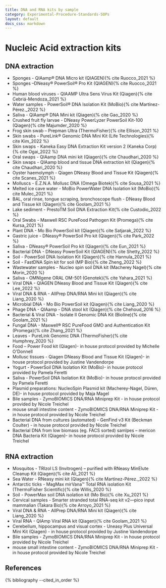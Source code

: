 ```yaml
---
title: DNA and RNA kits by sample
category: Experimental-Procedure-Standards-SOPs
layout: default
docs_css: markdown
---
```



# Nucleic Acid extraction kits

## DNA extraction

- Sponges - QIAamp® DNA Micro kit (QIAGEN){% cite Ruocco_2021 %}
- Sponges –DNeasy® PowerSoil® Pro Kit (QIAGEN){% cite Ruocco_2021 %}
- Human blood viruses - QIAAMP Ultra Sens Virus Kit (Qiagen){% cite Cebriá-Mendoza_2021 %}
- Water samples - PowerSoil® DNA Isolation Kit (MoBio){% cite Martínez-Pérez._2022 %}
- Saliva - QIAamp® DNA Mini kit (Qiagen){% cite Gao_2020 %}
- Crushed fruit fly larvae - DNeasy PowerLyzer PowerSoil Kit-100 (Qiagen){% cite Majumder_2020 %}
- Frog skin swab – Prepman Ultra (ThermoFisher){% cite Ellison_2021 %}
- Skin swabs - PureLink® Genomic DNA Mini Kit (Life Technologies){% cite Kim_2022 %}
- Skin swaps - Kaneka Easy DNA Extraction Kit version 2 (Kaneka Corp){% cite Ogai_2022 %}
- Oral swaps - QIAamp DNA mini kit (Qiagen){% cite Chaudhari_2020 %}
- Skin swaps - QIAamp blood and tissue DNA extraction kit (Qiagen){% cite Chaudhari_2020 %}
- Oyster haemolymph - Qiagen DNeasy Blood and Tissue Kit (Qiagen){% cite Scanes_2021 %}
- Molluscs - E.Z.N.A. Mollusc DNA (Omega Biotek){% cite Sousa_2021 %}
- Melted ice cave water - MoBio PowerWater DNA Isolation kit (MoBio){% cite Mulec_2021 %}
- BAL, oral rinse, tongue scraping, bronchoscope flush - DNeasy Blood and Tissue kit (Qiagen){% cite Goolam_2021 %}
- Lake sediment - PrestoTM Soil DNA Extraction Kit{% cite Custodio_2022 %}
- Oral Swabs - Maxwell RSC PureFood Pathogen Kit (Promega){% cite Kursa_2021 %}
- Plant DNA - Mo Bio PowerSoil kit (Qiagen){% cite Satjarak_2022 %}
- Gastric juice - DNeasy® PowerSoil Pro kit (Qiagen){% cite Park_2022 %}
- Saliva - DNeasy® PowerSoil Pro kit (Qiagen){% cite Eun_2021 %}
- Bacterial DNA - DNeasy PowerSoil Kit (QIAGEN){% cite Shetty_2022 %}
- Soil - PowerSoil DNA Isolation Kit (Qiagen){% cite Hannula_2021 %}
- Soil - FastDNA Spin kit for soil (MP Bio){% cite Zheng_2022 %}
- Wastewater samples - Nucleo spin soil DNA kit (Macherey Nagel){% cite Morin_2020 %}
- Saliva - OMNIgene ORAL OM-501 (Genotek){% cite Yahara_2021 %}
- Viral DNA - QIAGEN DNeasy Blood and Tissue Kit (Qiagen){% cite Lee_2022 %}
- Viral DNA & RNA - AllPrep DNA/RNA Mini kit (Qiagen){% cite Liang_2020 %}
- Microbial DNA - Mo Bio PowerSoil kit (Qiagen){% cite Liang_2020 %}
- Phage DNA - QIAamp - DNA stool kit (Qiagen){% cite Chehoud_2016 %}
- Bacterial & Viral DNA - Isolate II Genomic DNA Kit (Bioline){% cite Goolam_2021 %}
- Fungal DNA - Maxwell® RSC PureFood GMO and Authentication Kit (Promega){% cite Zhang_2021 %}
- Leaves - PureLink Genomic DNA (ThermoFisher){% cite Humphrey_2020 %}
- Food – Power Food kit (Qiagen)- in house protocol provided by Michelle O'Donnell
- Mollusc tissues - Qiagen DNeasy Blood and Tissue Kit (Qiagen)- in house protocol provided by Justine Vandendorpe
- Yogurt - PowerSoil DNA Isolation Kit (MoBio)- in house protocol provided by Pamela Feretti
- Saliva - PowerSoil DNA Isolation Kit (MoBio)- in house protocol provided by Pamela Feretti
- Plasmid preparations: NucleoSpin Plasmid kit (Macherey-Nagel, Düren, DE)- in house protocol provided by Maja Magel
- Bile samples - ZymoBIOMICS DNA/RNA Miniprep Kit - in house protocol provided by Nicole Treichel
- mouse small intestine content - ZymoBIOMICS DNA/RNA Miniprep Kit - in house protocol provided by Nicole Treichel
- Bacterial DNA from cultures (automated) - GenFind v3 Kit (Beckman Coulter) - in house protocol provided by Nicole Treichel
- Bacterial DNA from low biomass (eg. FACS sorted) samlpes – mericon DNA Bacteria Kit (Qiagen)- in house protocol provided by Nicole Treichel

## RNA extraction
- Mosquitos - TRIzol LS (Invitrogen) – purified with RNeasy MinElute Cleanup Kit (Qiagen){% cite Ali_2021 %}
- Sea Water - RNeasy mini kit (Qiagen){% cite Martínez-Pérez._2022 %}
- Antarctic ticks - MagMax mirVana™ Total RNA isolation Kit (ThermoFisher Scientific){% cite Willis_2020 %}
- Soil - PowerMax soil DNA isolation kit (Mo Bio){% cite Xu_2021 %}
- Cervical samples - Smarter stranded total RNA-seq kit v2—pico input mammalian (Takara Bio){% cite Arroyo_2021 %}
- Viral DNA & RNA - AllPrep DNA/RNA Mini kit (Qiagen){% cite Liang_2020 %}
- Viral RNA - QIAmp Viral RNA kit (Qiagen){% cite Goolam_2021 %}
- Cerebellum, hippocampus and visual cortex - Uneasy Plus Universal Mini Kit (Qiagen) - in house protocol provided by Justine Vandendorpe
- Bile samples - ZymoBIOMICS DNA/RNA Miniprep Kit - in house protocol provided by Nicole Treichel
- mouse small intestine content - ZymoBIOMICS DNA/RNA Miniprep Kit - in house protocol provided by Nicole Treichel

## References
{% bibliography --cited_in_order %}
